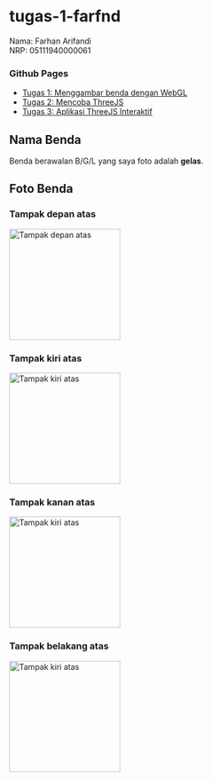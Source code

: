 # tugas-1-farfnd
Nama: Farhan Arifandi<br>
NRP: 05111940000061

### Github Pages
- [Tugas 1: Menggambar benda dengan WebGL](https://cg2021b.github.io/tugas-1-farfnd/)
- [Tugas 2: Mencoba ThreeJS](https://cg2021b.github.io/tugas-1-farfnd/mencoba%20three.js/)
- [Tugas 3: Aplikasi ThreeJS Interaktif](https://cg2021b.github.io/tugas-1-farfnd/Tugas%203/)

## Nama Benda
Benda berawalan B/G/L yang saya foto adalah **gelas**.

## Foto Benda

### Tampak depan atas
<img src="https://user-images.githubusercontent.com/70105993/134200037-33ca9924-3b80-471c-97d4-c64fadee7d4c.jpg" alt="Tampak depan atas" height="200">


### Tampak kiri atas
<img src="https://user-images.githubusercontent.com/70105993/134200715-670c61c1-1ad4-4271-95f7-e86c44ab6c11.jpg" alt="Tampak kiri atas" height="200">


### Tampak kanan atas
<img src="https://user-images.githubusercontent.com/70105993/134200881-ba9a3cab-5bc4-4cc4-8975-ed4c7e64045b.jpg" alt="Tampak kiri atas" height="200">


### Tampak belakang atas
<img src="https://user-images.githubusercontent.com/70105993/134200980-a2881ade-0663-4d41-afba-da6098fea12e.jpg" alt="Tampak kiri atas" height="200">
